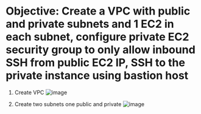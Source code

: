 # Objective: Create a VPC with public and private subnets and 1 EC2 in each subnet, configure private EC2 security group to only allow inbound SSH from public EC2 IP, SSH to the private instance using bastion host
1. Create VPC 
![image](https://github.com/user-attachments/assets/8ea676a3-3cd1-4afc-9a30-d12976a5e7d7)

2. Create two subnets one public and private
![image](https://github.com/user-attachments/assets/349e9a51-255a-4730-a0a0-9d2533360ab5)
